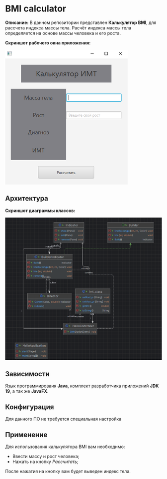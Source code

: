 # BMI calculator
**Описание:** В данном репозитории представлен **Калькулятор BMI**, для рассчета индекса массы тела.
Расчёт индекса массы тела определяется на основе массы человека и его роста.

**Скриншот рабочего окна приложения:**

![**Скриншот рабочего окна приложения:**](1.png)
## Архитектура
**Скриншот диаграммы классов:**

![**Скриншот диаграммы классов:**](diagram.png)
## Зависимости
Язык программироваия **Java**, комплект разработчика приложений **JDK 19**, а так же **JavaFX**.
## Конфигурация
Для данного ПО не требуется специальная настройка
## Применение
Для использования калькулятора BMI вам необходимо:
* Ввести массу и рост человека;
* Нажать на кнопку *Рассчитать*;

После нажатия на кнопку вам будет выведен индекс тела.

